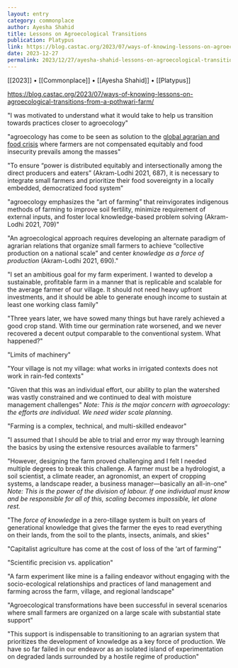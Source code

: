 ```yaml
---
layout: entry
category: commonplace
author: Ayesha Shahid
title: Lessons on Agroecological Transitions
publication: Platypus
link: https://blog.castac.org/2023/07/ways-of-knowing-lessons-on-agroecological-transitions-from-a-pothwari-farm/
date: 2023-12-27
permalink: 2023/12/27/ayesha-shahid-lessons-on-agroecological-transitions
---
```


[[2023]] • [[Commonplace]] • [[Ayesha Shahid]] • [[Platypus]]

https://blog.castac.org/2023/07/ways-of-knowing-lessons-on-agroecological-transitions-from-a-pothwari-farm/

"I was motivated to understand what it would take to help us transition towards practices closer to agroecology"

"agroecology has come to be seen as solution to the [global agrarian and food crisis](https://www.theguardian.com/global-development/2022/oct/06/invest-in-small-farmers-or-world-will-face-regular-food-crises-says-un-agency-chief) where farmers are not compensated equitably and food insecurity prevails among the masses"

"To ensure “power is distributed equitably and intersectionally among the direct producers and eaters” (Akram-Lodhi 2021, 687), it is necessary to integrate small farmers and prioritize their food sovereignty in a locally embedded, democratized food system"

"agroecology emphasizes the “art of farming” that reinvigorates indigenous methods of farming to improve soil fertility, minimize requirement of external inputs, and foster local knowledge-based problem solving (Akram-Lodhi 2021, 709)"

"An agroecological approach requires developing an alternate paradigm of agrarian relations that organize small farmers to achieve “collective production on a national scale” and center *knowledge as a force of production* (Akram-Lodhi 2021, 690)."

"I set an ambitious goal for my farm experiment. I wanted to develop a sustainable, profitable farm in a manner that is replicable and scalable for the average farmer of our village. It should not need heavy upfront investments, and it should be able to generate enough income to sustain at least one working class family"

"Three years later, we have sowed many things but have rarely achieved a good crop stand. With time our germination rate worsened, and we never recovered a decent output comparable to the conventional system. What happened?"

"Limits of machinery"

"Your village is not my village: what works in irrigated contexts does not work in rain-fed contexts"

"Given that this was an individual effort, our ability to plan the watershed was vastly constrained and we continued to deal with moisture management challenges"
*Note: This is the major concern with agroecology: the efforts are *individual*. We need wider scale planning.*


"Farming is a complex, technical, and multi-skilled endeavor"

"I assumed that I should be able to trial and error my way through learning the basics by using the extensive resources available to farmers"

"However, designing the farm proved challenging and I felt I needed multiple degrees to break this challenge. A farmer must be a hydrologist, a soil scientist, a climate reader, an agronomist, an expert of cropping systems, a landscape reader, a business manager—basically an all-in-one"
*Note: This is the power of the division of labour. If one individual must know and be responsible for all of this, scaling becomes impossible, let alone rest.*


"The *force of knowledge* in a zero-tillage system is built on years of generational knowledge that gives the farmer the eyes to read everything on their lands, from the soil to the plants, insects, animals, and skies"

"Capitalist agriculture has come at the cost of loss of the ‘art of farming’"

"Scientific precision vs. application"

"A farm experiment like mine is a failing endeavor without engaging with the socio-ecological relationships and practices of land management and farming across the farm, village, and regional landscape"

"Agroecological transformations have been successful in several scenarios where small farmers are organized on a large scale with substantial state support"

"This support is indispensable to transitioning to an agrarian system that prioritizes the development of knowledge as a key force of production. We have so far failed in our endeavor as an isolated island of experimentation on degraded lands surrounded by a hostile regime of production"
